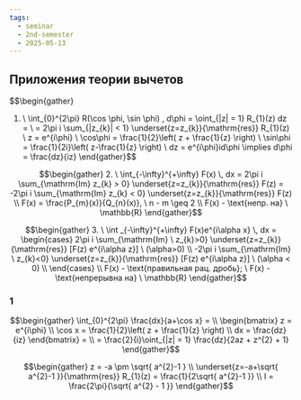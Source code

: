```yaml
---
tags:
  - seminar
  - 2nd-semester
  - 2025-05-13
---
```


## Приложения теории вычетов

$$\begin{gather}
1. \ \int_{0}^{2\pi} R(\cos \phi, \sin \phi) \, d\phi = \oint_{|z| = 1} R_{1}(z) dz = \\
= 2\pi i \sum_{|z_{k}| < 1} \underset{z=z_{k}}{\mathrm{res}} R_{1}(z) \\
z = e^{i\phi} \\
\cos\phi = \frac{1}{2}\left( z + \frac{1}{z} \right) \\
\sin\phi = \frac{1}{2i}\left( z-\frac{1}{z} \right) \\
dz = e^{i\phi}id\phi \implies d\phi = \frac{dz}{iz}
\end{gather}$$

$$\begin{gather}
2. \ \int_{-\infty}^{+\infty} F(x) \, dx = 2\pi i \sum_{\mathrm{Im} z_{k} > 0} \underset{z=z_{k}}{\mathrm{res}} F(z) = -2\pi i \sum_{\mathrm{Im} z_{k} < 0} \underset{z=z_{k}}{\mathrm{res}} F(z) \\
F(x) = \frac{P_{m}(x)}{Q_{n}(x)}, \ n - m \geq 2 \\
F(x) - \text{непр. на} \ \mathbb{R}
\end{gather}$$

$$\begin{gather}
3. \ \int _{-\infty}^{+\infty} F(x)e^{i\alpha x} \, dx  = \begin{cases}
2\pi i \sum_{\mathrm{Im} \ z_{k}>0} \underset{z=z_{k}}{\mathrm{res}} [F(z) e^{i\alpha z}] \ (\alpha>0) \\
-2\pi i \sum_{\mathrm{Im} \ z_{k}<0} \underset{z=z_{k}}{\mathrm{res}} [F(z) e^{i\alpha z}] \ (\alpha < 0) \\
\end{cases} \\
F(x) - \text{правильная рац. дробь}; \ F(x) - \text{непрерывна на} \ \mathbb{R}
\end{gather}$$

### 1

$$\begin{gather}
\int_{0}^{2\pi} \frac{dx}{a+\cos x} = \\
\begin{bmatrix}
z = e^{i\phi} \\
\cos x = \frac{1}{2}\left( z + \frac{1}{z} \right) \\
dx = \frac{dz}{iz}
\end{bmatrix} = \\
= \frac{2}{i}\oint_{|z| = 1} \frac{dz}{2az + z^{2} + 1}
\end{gather}$$

$$\begin{gather}
z = -a \pm \sqrt{ a^{2}-1 } \\
\underset{z=-a+\sqrt{ a^{2}-1 }}{\mathrm{res}} R_{1}(z) = \frac{1}{2\sqrt{ a^{2}-1 }} \\
I = \frac{2\pi}{\sqrt{ a^{2} - 1 }}
\end{gather}$$